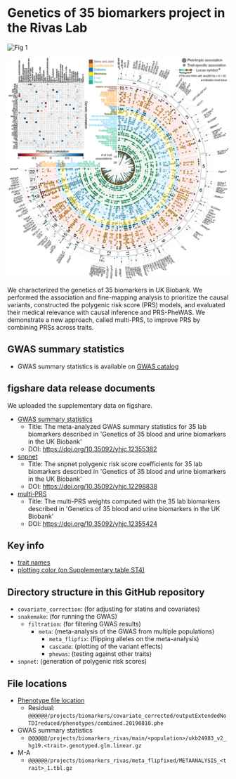 # Genetics of 35 biomarkers project in the Rivas Lab

![Fig 1](/figures/Figure1.png)

![Fig 2](/figures/Figure2ArmstrongTanigawa-low-res.png)

We characterized the genetics of 35 biomarkers in UK Biobank. We performed the association and fine-mapping analysis to prioritize the causal variants, constructed the polygenic risk score (PRS) models, and evaluated their medical relevance with causal inference and PRS-PheWAS. We demonstrate a new approach, called multi-PRS, to improve PRS by combining PRSs across traits.

## GWAS summary statistics

- GWAS summary statistics is available on [GWAS catalog](https://www.ebi.ac.uk/gwas/publications/33462484)

## figshare data release documents

We uploaded the supplementary data on figshare.

- [GWAS summary statistics](meta_flipfix/figshare_submission)
  - Title: The meta-analyzed GWAS summary statistics for 35 lab biomarkers described in 'Genetics of 35 blood and urine biomarkers in the UK Biobank'
  - DOI: https://doi.org/10.35092/yhjc.12355382
- [snpnet](snpnet/figshare_submission)
  - Title: The snpnet polygenic risk score coefficients for 35 lab biomarkers described in 'Genetics of 35 blood and urine biomarkers in the UK Biobank'
  - DOI: https://doi.org/10.35092/yhjc.12298838
- [multi-PRS](multiprs/figshare_submission)
  - Title: The multi-PRS weights computed with the 35 lab biomarkers described in 'Genetics of 35 blood and urine biomarkers in the UK Biobank'
  - DOI: https://doi.org/10.35092/yhjc.12355424

## Key info

- [trait names](https://github.com/rivas-lab/biomarkers/blob/master/common/canonical_trait_names.txt)
- [plotting color (on Supplementary table ST4)](https://docs.google.com/spreadsheets/d/1j8q1Y7wnMg9nWUm0iT4wJvFfg_hgIXbrtvxelqWHeH4/edit#gid=1708343077)

## Directory structure in this GitHub repository

- `covariate_correction`: (for adjusting for statins and covariates)
- `snakemake`: (for running the GWAS)
  - `filtration`: (for filtering GWAS results)
    - `meta`: (meta-analysis of the GWAS from multiple populations)
      - `meta_flipfix`: (flipping alleles on the meta-analysis)
      - `cascade`: (plotting of the variant effects)
      - `phewas`: (testing against other traits)
- `snpnet`: (generation of polygenic risk scores)

## File locations

- [Phenotype file location](covariate_correction/path_to_phenotypes.md)
  - Residual: `@@@@@@/projects/biomarkers/covariate_corrected/outputExtendedNoTDIreduced/phenotypes/combined.20190810.phe`
- GWAS summary statistics
  - `@@@@@@/projects/biomarkers_rivas/main/<population>/ukb24983_v2_hg19.<trait>.genotyped.glm.linear.gz`
- M-A
  - `@@@@@@/projects/biomarkers_rivas/meta_flipfixed/METAANALYSIS_<trait>_1.tbl.gz`
